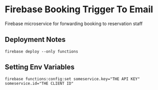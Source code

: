 # Firebase Booking Trigger To Email
Firebase microservice for forwarding booking to reservation staff


## Deployment Notes
```
firebase deploy --only functions
```

## Setting Env Variables
```
firebase functions:config:set someservice.key="THE API KEY" someservice.id="THE CLIENT ID"
```